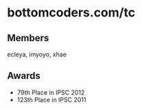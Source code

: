 bottomcoders.com/tc
==

Members
--
ecleya, imyoyo, xhae

Awards
--
- 79th Place in IPSC 2012
- 123th Place in IPSC 2011
